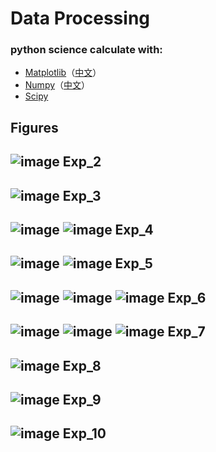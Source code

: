 # Data Processing
### python science calculate with:
- [Matplotlib](https://matplotlib.org/)（[中文](https://www.matplotlib.org.cn/)）
- [Numpy](https://numpy.org/)（[中文](https://www.numpy.org.cn/)）
- [Scipy](https://docs.scipy.org/doc/scipy/reference/)
## Figures
![image](https://github.com/Tseing/data_processing/blob/master/images/exp2.png)
Exp_2
----
![image](https://github.com/Tseing/data_processing/blob/master/images/exp3.png)
Exp_3
----
![image](https://github.com/Tseing/data_processing/blob/master/images/exp4_0.png)
![image](https://github.com/Tseing/data_processing/blob/master/images/exp4_1.png)
Exp_4
----
![image](https://github.com/Tseing/data_processing/blob/master/images/exp5_0.png)
![image](https://github.com/Tseing/data_processing/blob/master/images/exp5_1.png)
Exp_5
----
![image](https://github.com/Tseing/data_processing/blob/master/images/exp6_0.png)
![image](https://github.com/Tseing/data_processing/blob/master/images/exp6_1.png)
![image](https://github.com/Tseing/data_processing/blob/master/images/exp6_2.png)
Exp_6
----
![image](https://github.com/Tseing/data_processing/blob/master/images/exp7_0.png)
![image](https://github.com/Tseing/data_processing/blob/master/images/exp7_1.png)
![image](https://github.com/Tseing/data_processing/blob/master/images/exp7_2.png)
Exp_7
----
![image](https://github.com/Tseing/data_processing/blob/master/images/exp8.png)
Exp_8
----
![image](https://github.com/Tseing/data_processing/blob/master/images/exp9.png)
Exp_9
----
![image](https://github.com/Tseing/data_processing/blob/master/images/exp10.png)
Exp_10
----
